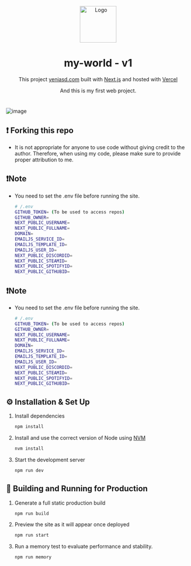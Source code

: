 <div align="center">
  <img alt="Logo" src="https://assets.vercel.com/image/upload/v1662130559/nextjs/Icon_dark_background.png" width="100" />
</div>
<h1 align="center">
  my-world - v1
</h1>
<p align="center">
  This project <a href="https://yeniasd.com" target="_blank">yeniasd.com</a> built with <a href="https://www.nextjs.org/" target="_blank">Next.js</a> and hosted with <a href="https://www.vercel.com/" target="_blank">Vercel</a>
</p>
<p align="center">
  And this is my first web project.
</p>

#
![image](https://github.com/yigitgulmez/my_world/blob/master/images/myworld1.png?raw=true)


## ❗ Forking this repo

- It is not appropriate for anyone to use code without giving credit to the author. Therefore, when using my code, please make sure to provide proper attribution to me.

## ❗Note

- You need to set the .env file before running the site.

   ```sh
   # /.env
   GITHUB_TOKEN= (To be used to access repos)
   GITHUB_OWNER=
   NEXT_PUBLIC_USERNAME=
   NEXT_PUBLIC_FULLNAME=
   DOMAIN=
   EMAILJS_SERVICE_ID=
   EMAILJS_TEMPLATE_ID=
   EMAILJS_USER_ID=
   NEXT_PUBLIC_DISCORDID=
   NEXT_PUBLIC_STEAMID=
   NEXT_PUBLIC_SPOTIFYID=
   NEXT_PUBLIC_GITHUBID=
   ```


## ❗Note

- You need to set the .env file before running the site.

   ```sh
   # /.env
   GITHUB_TOKEN= (To be used to access repos)
   GITHUB_OWNER=
   NEXT_PUBLIC_USERNAME=
   NEXT_PUBLIC_FULLNAME=
   DOMAIN=
   EMAILJS_SERVICE_ID=
   EMAILJS_TEMPLATE_ID=
   EMAILJS_USER_ID=
   NEXT_PUBLIC_DISCORDID=
   NEXT_PUBLIC_STEAMID=
   NEXT_PUBLIC_SPOTIFYID=
   NEXT_PUBLIC_GITHUBID=
   ```


## ⚙️ Installation & Set Up

1. Install dependencies

   ```sh
   npm install
   ```

1. Install and use the correct version of Node using [NVM](https://github.com/nvm-sh/nvm)

   ```sh
   nvm install
   ```

1. Start the development server

   ```sh
   npm run dev
   ```

## 🚀 Building and Running for Production

1. Generate a full static production build

   ```sh
   npm run build
   ```

1. Preview the site as it will appear once deployed

   ```sh
   npm run start
   ```

1. Run a memory test to evaluate performance and stability.

   ```sh
   npm run memory
   ```
